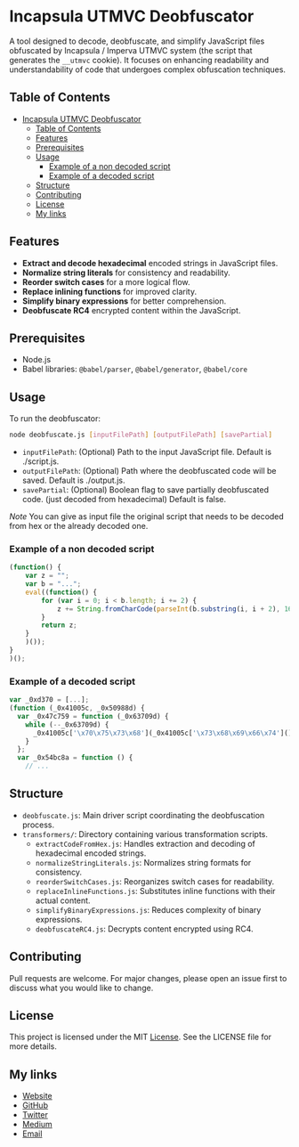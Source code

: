 # Incapsula UTMVC Deobfuscator

A tool designed to decode, deobfuscate, and simplify JavaScript files obfuscated by Incapsula / Imperva UTMVC system (the script that generates the `__utmvc` cookie). It focuses on enhancing readability and understandability of code that undergoes complex obfuscation techniques.

## Table of Contents
- [Incapsula UTMVC Deobfuscator](#incapsula-utmvc-deobfuscator)
  - [Table of Contents](#table-of-contents)
  - [Features](#features)
  - [Prerequisites](#prerequisites)
  - [Usage](#usage)
    - [Example of a non decoded script](#example-of-a-non-decoded-script)
    - [Example of a decoded script](#example-of-a-decoded-script)
  - [Structure](#structure)
  - [Contributing](#contributing)
  - [License](#license)
  - [My links](#my-links)

## Features
- **Extract and decode hexadecimal** encoded strings in JavaScript files.
- **Normalize string literals** for consistency and readability.
- **Reorder switch cases** for a more logical flow.
- **Replace inlining functions** for improved clarity.
- **Simplify binary expressions** for better comprehension.
- **Deobfuscate RC4** encrypted content within the JavaScript.

## Prerequisites
- Node.js
- Babel libraries: `@babel/parser`, `@babel/generator`, `@babel/core`

## Usage
To run the deobfuscator:
```bash
node deobfuscate.js [inputFilePath] [outputFilePath] [savePartial]
```
- `inputFilePath`: (Optional) Path to the input JavaScript file. Default is ./script.js.
- `outputFilePath`: (Optional) Path where the deobfuscated code will be saved. Default is ./output.js.
- `savePartial`: (Optional) Boolean flag to save partially deobfuscated code. (just decoded from hexadecimal) Default is false.

*Note* You can give as input file the original script that needs to be decoded from hex or the already decoded one.

### Example of a non decoded script
```js
(function() {
    var z = "";
    var b = "...";
    eval((function() {
        for (var i = 0; i < b.length; i += 2) {
            z += String.fromCharCode(parseInt(b.substring(i, i + 2), 16));
        }
        return z;
    }
    )());
}
)();
```
### Example of a decoded script
```js
var _0xd370 = [...];
(function (_0x41005c, _0x50988d) {
  var _0x47c759 = function (_0x63709d) {
    while (--_0x63709d) {
      _0x41005c['\x70\x75\x73\x68'](_0x41005c['\x73\x68\x69\x66\x74']());
    }
  };
  var _0x54bc8a = function () {
    // ...
```

## Structure
- `deobfuscate.js`: Main driver script coordinating the deobfuscation process.
- `transformers/`: Directory containing various transformation scripts.
    - `extractCodeFromHex.js`: Handles extraction and decoding of hexadecimal encoded strings.
    - `normalizeStringLiterals.js`: Normalizes string formats for consistency.
    - `reorderSwitchCases.js`: Reorganizes switch cases for readability.
    - `replaceInlineFunctions.js`: Substitutes inline functions with their actual content.
    - `simplifyBinaryExpressions.js`: Reduces complexity of binary expressions.
    - `deobfuscateRC4.js`: Decrypts content encrypted using RC4.

## Contributing
Pull requests are welcome. For major changes, please open an issue first to discuss what you would like to change.

## License
This project is licensed under the MIT [License](LICENSE). See the LICENSE file for more details.

## My links
- [Website](https://glizzykingdreko.github.io)
- [GitHub](https://github.com/glizzykingdreko)
- [Twitter](https://mobile.twitter.com/glizzykingdreko)
- [Medium](https://medium.com/@glizzykingdreko)
- [Email](mailto:glizzykingdreko@protonmail.com)
